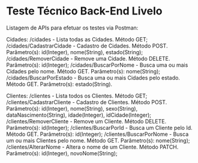 # Teste Técnico Back-End Livelo

Listagem de APIs para efetuar os testes via Postman:

Cidades:
/cidades - Lista todas as Cidades. Método GET;
/cidades/CadastrarCidade - Cadastro de Cidades. Método POST. Parâmetro(s): id(Integer), nome(String), estado(String);
/cidades/RemoverCidade - Remove uma Cidade. Método DELETE. Parâmetro(s): id(Integer);
/cidades/BuscarPorNome - Busca uma ou mais Cidades pelo nome. Método GET. Parâmetro(s): nome(String);
/cidades/BuscarPorEstado - Busca uma ou mais Cidades pelo estado. Método GET. Parâmetro(s): estado(String).

Clientes:
/clientes - Lista todos os Clientes. Método GET;
/clientes/CadastrarCliente - Cadastro de Clientes. Método POST. Parâmetro(s): id(Integer), nome(String), sexo(String), dataNascimento(String), idade(Integer), idCidade(Integer);
/clientes/RemoverCliente - Remove um Cliente. Método DELETE. Parâmetro(s): id(Integer);
/clientes/BuscarPorId - Busca um Cliente pelo Id. Método GET. Parâmetro(s): id(Integer);
/clientes/BuscarPorNome - Busca um ou mais Clientes pelo nome. Método GET. Parâmetro(s): nome(String);
/clientes/AlterarNome - Altera o nome de um Cliente. Método PATCH. Parâmetro(s): id(Integer), novoNome(String);
